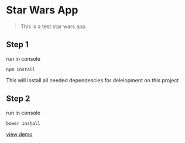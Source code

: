# Star Wars App

> This is a test star wars app

## Step 1

run in console

```shell
npm install
```
This will install all needed dependescies for delelopment on this project

## Step 2

run in console

```shell
bower install
```
[view demo](https://iphoning.github.io/starWarsApp.io/dist "StarWarsApp")
